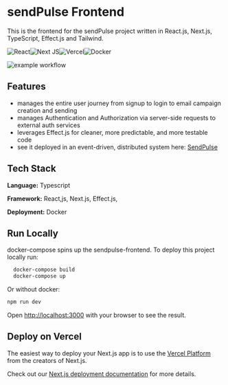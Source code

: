 
# sendPulse Frontend

This is the frontend for the sendPulse project written in React.js, Next.js, TypeScript, Effect.js and Tailwind.

![React](https://img.shields.io/badge/react-%2320232a.svg?style=for-the-badge&logo=react&logoColor=%2361DAFB)![Next JS](https://img.shields.io/badge/Next-black?style=for-the-badge&logo=next.js&logoColor=white)![Vercel](https://img.shields.io/badge/vercel-%23000000.svg?style=for-the-badge&logo=vercel&logoColor=white)![Docker](https://img.shields.io/badge/docker-%230db7ed.svg?style=for-the-badge&logo=docker&logoColor=white)

![example workflow](https://github.com/donnaloia/email-campaign-service/actions/workflows/docker-build-push.yml/badge.svg)


## Features

- manages the entire user journey from signup to login to email campaign creation and sending
- manages Authentication and Authorization via server-side requests to external auth services
- leverages Effect.js for cleaner, more predictable, and more testable code
- see it deployed in an event-driven, distributed system here: [SendPulse](https://github.com/donnaloia/sendpulse)


## Tech Stack

**Language:** Typescript

**Framework:** React,js, Next.js, Effect.js,

**Deployment:** Docker




## Run Locally
docker-compose spins up the sendpulse-frontend.
To deploy this project locally run:

```bash
  docker-compose build
  docker-compose up
```

Or without docker:

```bash
npm run dev

```

Open [http://localhost:3000](http://localhost:3000) with your browser to see the result.


## Deploy on Vercel

The easiest way to deploy your Next.js app is to use the [Vercel Platform](https://vercel.com/new?utm_medium=default-template&filter=next.js&utm_source=create-next-app&utm_campaign=create-next-app-readme) from the creators of Next.js.

Check out our [Next.js deployment documentation](https://nextjs.org/docs/app/building-your-application/deploying) for more details.
